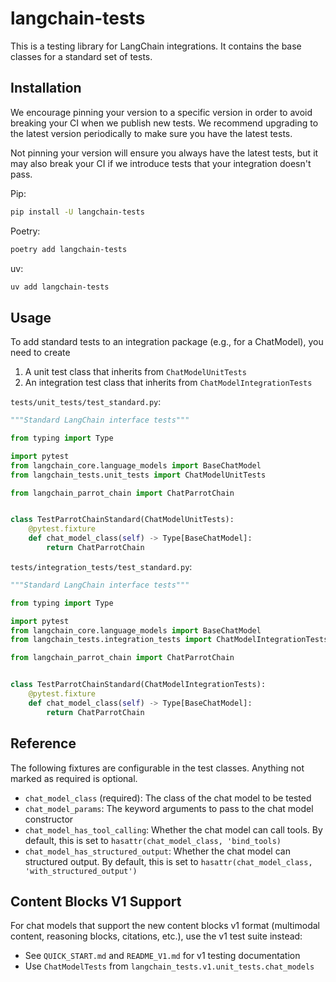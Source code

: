 # langchain-tests

This is a testing library for LangChain integrations. It contains the base classes for
a standard set of tests.

## Installation

We encourage pinning your version to a specific version in order to avoid breaking
your CI when we publish new tests. We recommend upgrading to the latest version
periodically to make sure you have the latest tests.

Not pinning your version will ensure you always have the latest tests, but it may
also break your CI if we introduce tests that your integration doesn't pass.

Pip:

```bash
pip install -U langchain-tests
```

Poetry:

```bash
poetry add langchain-tests
```

uv:

```bash
uv add langchain-tests
```

## Usage

To add standard tests to an integration package (e.g., for a ChatModel), you need to create

1. A unit test class that inherits from `ChatModelUnitTests`
2. An integration test class that inherits from `ChatModelIntegrationTests`

`tests/unit_tests/test_standard.py`:

```python
"""Standard LangChain interface tests"""

from typing import Type

import pytest
from langchain_core.language_models import BaseChatModel
from langchain_tests.unit_tests import ChatModelUnitTests

from langchain_parrot_chain import ChatParrotChain


class TestParrotChainStandard(ChatModelUnitTests):
    @pytest.fixture
    def chat_model_class(self) -> Type[BaseChatModel]:
        return ChatParrotChain
```

`tests/integration_tests/test_standard.py`:

```python
"""Standard LangChain interface tests"""

from typing import Type

import pytest
from langchain_core.language_models import BaseChatModel
from langchain_tests.integration_tests import ChatModelIntegrationTests

from langchain_parrot_chain import ChatParrotChain


class TestParrotChainStandard(ChatModelIntegrationTests):
    @pytest.fixture
    def chat_model_class(self) -> Type[BaseChatModel]:
        return ChatParrotChain
```

## Reference

The following fixtures are configurable in the test classes. Anything not marked
as required is optional.

- `chat_model_class` (required): The class of the chat model to be tested
- `chat_model_params`: The keyword arguments to pass to the chat model constructor
- `chat_model_has_tool_calling`: Whether the chat model can call tools. By default, this is set to `hasattr(chat_model_class, 'bind_tools)`
- `chat_model_has_structured_output`: Whether the chat model can structured output. By default, this is set to `hasattr(chat_model_class, 'with_structured_output')`

## Content Blocks V1 Support

For chat models that support the new content blocks v1 format (multimodal content, reasoning blocks, citations, etc.), use the v1 test suite instead:

- See `QUICK_START.md` and `README_V1.md` for v1 testing documentation
- Use `ChatModelTests` from `langchain_tests.v1.unit_tests.chat_models`
